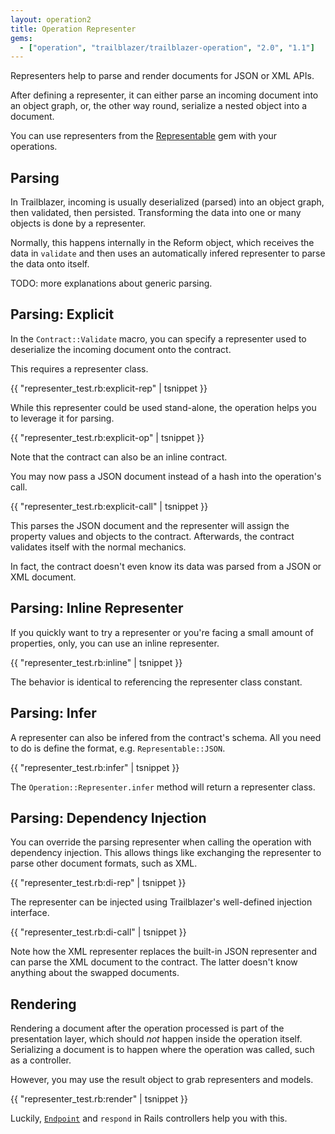 ```yaml
---
layout: operation2
title: Operation Representer
gems:
  - ["operation", "trailblazer/trailblazer-operation", "2.0", "1.1"]
---
```


Representers help to parse and render documents for JSON or XML APIs.

After defining a representer, it can either parse an incoming document into an object graph, or, the other way round, serialize a nested object into a document.

You can use representers from the [Representable](/gems/representable) gem with your operations.

## Parsing

In Trailblazer, incoming is usually deserialized (parsed) into an object graph, then validated, then persisted. Transforming the data into one or many objects is done by a representer.

Normally, this happens internally in the Reform object, which receives the data in `validate` and then uses an automatically infered representer to parse the data onto itself.

<!-- Basically, this happens. -->

TODO: more explanations about generic parsing.


## Parsing: Explicit

In the `Contract::Validate` macro, you can specify a representer used to deserialize the incoming document onto the contract.

This requires a representer class.

{{  "representer_test.rb:explicit-rep" | tsnippet }}

While this representer could be used stand-alone, the operation helps you to leverage it for parsing.

{{  "representer_test.rb:explicit-op" | tsnippet }}

Note that the contract can also be an inline contract.

You may now pass a JSON document instead of a hash into the operation's call.

{{  "representer_test.rb:explicit-call" | tsnippet }}

This parses the JSON document and the representer will assign the property values and objects to the contract. Afterwards, the contract validates itself with the normal mechanics.

In fact, the contract doesn't even know its data was parsed from a JSON or XML document.

## Parsing: Inline Representer

If you quickly want to try a representer or you're facing a small amount of properties, only, you can use an inline representer.

{{  "representer_test.rb:inline" | tsnippet }}

The behavior is identical to referencing the representer class constant.

## Parsing: Infer

A representer can also be infered from the contract's schema. All you need to do is define the format, e.g. `Representable::JSON`.

{{  "representer_test.rb:infer" | tsnippet }}

The `Operation::Representer.infer` method will return a representer class.

## Parsing: Dependency Injection

You can override the parsing representer when calling the operation with dependency injection. This allows things like exchanging the representer to parse other document formats, such as XML.

{{  "representer_test.rb:di-rep" | tsnippet }}

The representer can be injected using Trailblazer's well-defined injection interface.

{{  "representer_test.rb:di-call" | tsnippet }}

Note how the XML representer replaces the built-in JSON representer and can parse the XML document to the contract. The latter doesn't know anything about the swapped documents.

## Rendering

Rendering a document after the operation processed is part of the presentation layer, which should *not* happen inside the operation itself. Serializing a document is to happen where the operation was called, such as a controller.

However, you may use the result object to grab representers and models.

{{  "representer_test.rb:render" | tsnippet }}

Luckily, [`Endpoint`](endpoint.html) and `respond` in Rails controllers help you with this.
